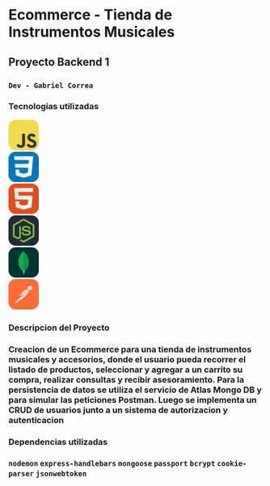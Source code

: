 # Ecommerce - Tienda de Instrumentos Musicales

## Proyecto Backend 1

### `Dev - Gabriel Correa`

### Tecnologias utilizadas

<div>
<img src=" https://raw.githubusercontent.com/tandpfun/skill-icons/65dea6c4eaca7da319e552c09f4cf5a9a8dab2c8/icons/JavaScript.svg "  width="60">
</div>

<div>
<img src=" https://raw.githubusercontent.com/tandpfun/skill-icons/65dea6c4eaca7da319e552c09f4cf5a9a8dab2c8/icons/CSS.svg " width="60">
</div>

<div>
<img src=" https://raw.githubusercontent.com/tandpfun/skill-icons/65dea6c4eaca7da319e552c09f4cf5a9a8dab2c8/icons/HTML.svg " width="60">
</div>

<div>
<img src="https://raw.githubusercontent.com/tandpfun/skill-icons/65dea6c4eaca7da319e552c09f4cf5a9a8dab2c8/icons/NodeJS-Dark.svg" width="60">
</div>

<div>
<img src="https://raw.githubusercontent.com/tandpfun/skill-icons/65dea6c4eaca7da319e552c09f4cf5a9a8dab2c8/icons/MongoDB.svg " width="60">
</div>

<div>
<img src="https://raw.githubusercontent.com/tandpfun/skill-icons/65dea6c4eaca7da319e552c09f4cf5a9a8dab2c8/icons/Postman.svg"
width="60">
</div>

### Descripcion del Proyecto

### Creacion de un Ecommerce para una tienda de instrumentos musicales y accesorios, donde el usuario pueda recorrer el listado de productos, seleccionar y agregar a un carrito su compra, realizar consultas y recibir asesoramiento. Para la persistencia de datos se utiliza el servicio de Atlas Mongo DB y para simular las peticiones Postman. Luego se implementa un CRUD de usuarios junto a un sistema de autorizacion y autenticacion


### Dependencias utilizadas

### `nodemon` `express-handlebars` `mongoose` `passport` `bcrypt` `cookie-parser` `jsonwebtoken`
